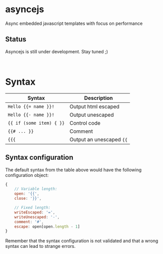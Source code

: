 # asyncejs
Async embedded javascript templates with focus on performance

## Status
Asyncejs is still under development. Stay tuned ;)

<br/>



# Syntax
| Syntax | Description |
|-|-|
| `Hello {{= name }}!` | Output html escaped |
| `Hello {{- name }}!` | Output unescaped |
| `{{ if (some item) { }}` | Control code |
| `{{# ... }}` | Comment
| `{{{` | Output an unescaped `{{`

## Syntax configuration
The default syntax from the table above would have the following configuration object:
```js
{
	// Variable length:
	open: '{{',
	close: '}}',

	// Fixed length:
	writeEscaped: '=',
	writeUnescaped: '-',
	comment: '#',
	escape: open[open.length - 1]
}
```
Remember that the syntax configuration is not validated and that a wrong syntax can lead to strange errors.
